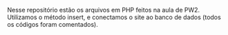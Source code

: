 Nesse repositório estão os arquivos em PHP feitos na aula de PW2. Utilizamos o método insert, e conectamos o site ao banco de dados (todos os códigos foram comentados).

